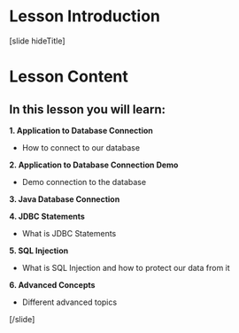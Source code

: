 # Lesson Introduction

[slide hideTitle]

# Lesson Content

## In this lesson you will learn:

**1. Application to Database Connection**
- How to connect to our database

**2. Application to Database Connection Demo**
- Demo connection to the database

**3. Java Database Connection**

**4. JDBC Statements**
- What is JDBC Statements

**5. SQL Injection**
- What is SQL Injection and how to protect our data from it

**6. Advanced Concepts**
- Differеnt advanced topics

[/slide]
